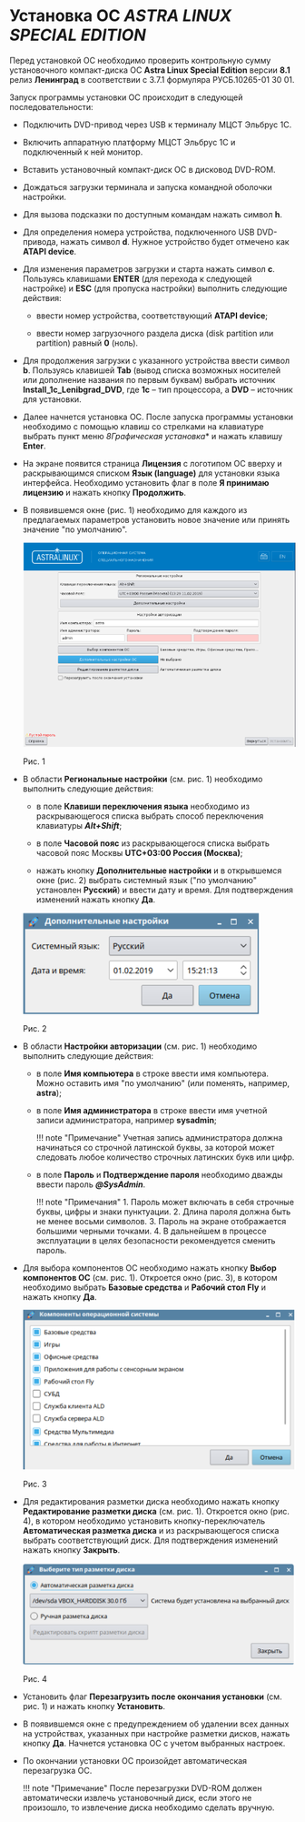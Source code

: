 # Установка ОС *ASTRA LINUX SPECIAL EDITION*

Перед установкой ОС необходимо проверить контрольную сумму установочного 
компакт-диска ОС **Astra Linux Special Edition** версии **8.1** релиз **Ленинград** в соответствии с 3.7.1 формуляра 
РУСБ.10265-01 30 01.

Запуск программы установки ОС происходит в следующей последовательности:

- Подключить DVD-привод через USB к терминалу МЦСТ Эльбрус 1С.

- Включить аппаратную платформу МЦСТ Эльбрус 1С и подключенный к ней монитор.

- Вставить установочный компакт-диск ОС в дисковод DVD-ROM.

- Дождаться загрузки терминала и запуска командной оболочки настройки.

- Для вызова подсказки по доступным командам нажать символ **h**.

- Для определения номера устройства, подключенного USB DVD-привода, нажать символ **d**. 
  Нужное устройство будет отмечено как **ATAPI device**.

- Для изменения параметров загрузки и старта нажать символ **c**. 
  Пользуясь клавишами **ENTER** (для перехода к следующей настройке) и **ESC** (для пропуска настройки) 
  выполнить следующие действия:   

    - ввести номер устройства, соответствующий **ATAPI device**;

    - ввести номер загрузочного раздела диска (disk partition или partition) равный **0** (ноль).

- Для продолжения загрузки с указанного устройства ввести символ **b**. Пользуясь клавишей **Tab** 
  (вывод списка возможных носителей или дополнение названия по первым буквам) выбрать 
  источник **Install_1c_Lenibgrad_DVD**, где **1с** – тип процессора, а **DVD** – источник для установки.

- Далее начнется установка ОС. После запуска программы установки необходимо с помощью клавиш со стрелками на 
  клавиатуре выбрать пункт меню *8Графическая установка** и нажать клавишу **Enter**.

- На экране появится страница **Лицензия** с логотипом ОС вверху и раскрывающимся списком 
  **Язык (language)** для установки языка интерфейса. Необходимо установить флаг в 
  поле **Я принимаю лицензию** и нажать кнопку **Продолжить**.

- В появившемся окне (рис. 1) необходимо для каждого из предлагаемых параметров 
  установить новое значение или принять значение "по умолчанию".
  
    ![Рис. 1](../../_assets/applications2/pic1.png)

    Рис. 1

- В области **Региональные настройки** (см. рис. 1) необходимо выполнить следующие действия:

    - в поле **Клавиши переключения языка** необходимо из раскрывающегося списка выбрать 
    способ переключения клавиатуры **_Alt+Shift_**;

    - в поле **Часовой пояс** из раскрывающегося списка выбрать часовой пояс Москвы **UTC+03:00 Россия (Москва)**;

    - нажать кнопку **Дополнительные настройки** и в открывшемся окне (рис. 2) выбрать системный 
    язык ("по умолчанию" установлен **Русский**) и ввести дату и время. 
    Для подтверждения изменений нажать кнопку **Да**.

    ![Рис. 2](../../_assets/applications2/pic2.png)

    Рис. 2

- В области **Настройки авторизации** (см. рис. 1) необходимо выполнить следующие действия:

    - в поле **Имя компьютера** в строке ввести имя компьютера. Можно оставить 
      имя "по умолчанию" (или поменять, например, **astra**);

    - в поле **Имя администратора** в строке ввести имя учетной записи 
      администратора, например **sysadmin**; 

        !!! note "Примечание" 
            Учетная запись администратора должна начинаться со строчной латинской 
            буквы, за которой может следовать любое количество строчных латинских букв или цифр.

    - в поле **Пароль** и **Подтверждение пароля** необходимо дважды ввести пароль **_@SysAdmin_**.

        !!! note "Примечания"
            1. Пароль может включать в себя строчные буквы, цифры и знаки пунктуации.
            2. Длина пароля должна быть не менее восьми символов.
            3. Пароль на экране отображается большими черными точками.
            4. В дальнейшем в процессе эксплуатации в целях безопасности рекомендуется сменить пароль.

- Для выбора компонентов ОС необходимо нажать кнопку **Выбор компонентов ОС** (см. рис. 1). 
    Откроется окно (рис. 3), в котором необходимо выбрать **Базовые средства** и **Рабочий стол Fly** 
    и нажать кнопку **Да**.
    
    ![Рис. 3](../../_assets/applications2/pic3.png)

    Рис. 3

- Для редактирования разметки диска необходимо нажать кнопку **Редактирование разметки диска** 
  (см. рис. 1). Откроется окно (рис. 4), в котором необходимо установить 
  кнопку-переключатель **Автоматическая разметка диска** и из раскрывающегося списка 
  выбрать соответствующий диск. Для подтверждения изменений нажать кнопку **Закрыть**.

    ![Рис. 4](../../_assets/applications2/pic4.png)

    Рис. 4

- Установить флаг **Перезагрузить после окончания установки** (см. рис. 1) и нажать кнопку **Установить**.

- В появившемся окне с предупреждением об удалении всех данных на устройствах, указанных 
  при настройке разметки дисков, нажать кнопку **Да**. Начнется установка ОС с учетом выбранных настроек.

- По окончании установки ОС произойдет автоматическая перезагрузка ОС.

    !!! note "Примечание" 
        После перезагрузки DVD-ROM должен автоматически извлечь установочный диск, 
        если этого не произошло, то извлечение диска необходимо сделать вручную.
